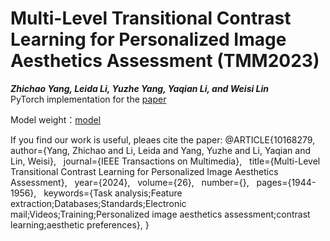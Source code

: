 Multi-Level Transitional Contrast Learning for Personalized Image Aesthetics Assessment (TMM2023)
===
__*Zhichao Yang, Leida Li, Yuzhe Yang, Yaqian Li, and Weisi Lin*__  
PyTorch implementation for the [paper](https://ieeexplore.ieee.org/abstract/document/10168279)  

Model weight：[model](https://pan.baidu.com/s/1wsb249NwjgaoPCBlHNRM1Q?pwd=0981)

If you find our work is useful, pleaes cite the paper:
@ARTICLE{10168279,
  author={Yang, Zhichao and Li, Leida and Yang, Yuzhe and Li, Yaqian and Lin, Weisi},
  journal={IEEE Transactions on Multimedia}, 
  title={Multi-Level Transitional Contrast Learning for Personalized Image Aesthetics Assessment}, 
  year={2024},
  volume={26},
  number={},
  pages={1944-1956},
  keywords={Task analysis;Feature extraction;Databases;Standards;Electronic mail;Videos;Training;Personalized image aesthetics assessment;contrast learning;aesthetic preferences},
}
